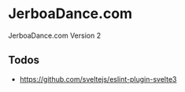 # JerboaDance.com
JerboaDance.com Version 2 

## Todos
* https://github.com/sveltejs/eslint-plugin-svelte3